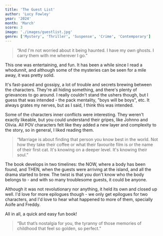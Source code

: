```yaml
---
title: 'The Guest List'
author: 'Lucy Fowley'
year: '2024'
month: 'March'
score: 3
image: './images/guestlist.jpg'
genre: ['Mystery', 'Thriller', 'Suspense', 'Crime', 'Contemporary']
---
```


> “And I'm not worried about it being haunted. I have my own ghosts. I carry them with me wherever I go.”

This one was entertaining, and fun. It has been a while since I read a whodunnit, and although some of the mysteries can be seen for a mile away, it was pretty solid.

It's fast-paced and gossipy, a lot of trouble and secrets brewing between the characters. They're all hiding something, and there's plenty of grievances to go around. I really couldn't stand the ushers though, but I guess that was intended - the pack mentality, "boys will be boys", etc. It always grates my nerves, but as I said, I think this was intended.

Some of the characters inner conflicts were interesting. They weren't exactly likeable, but you could understand their gripes, like Johnno and Olivia. All POV characters felt like they added a new layer and complexity to the story, so in general, I liked reading them.

> “Marriage is about finding that person you know best in the world. Not how they take their coffee or what their favourite film is or the name of their first cat. It's knowing on a deeper level. It's knowing their soul.”

The book develops in two timelines: the NOW, where a body has been found, and THEN, when the guests were arriving at the island, and all the drama started to brew. The twist is that you don't know who the body belongs to - and with so many troublesome guests, it could be anyone.

Although it was not revolutionary nor anything, it held its own and closed up well. I'd love for more epilogues though - we only get epilogues for two characters, and I'd love to hear what happened to more of them, specially Aoife and Freddy.

All in all, a quick and easy fun book!

> “But that’s nostalgia for you, the tyranny of those memories of childhood that feel so golden, so perfect.”

